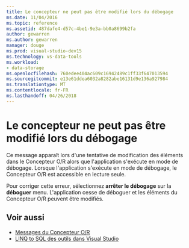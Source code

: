 ```yaml
---
title: Le concepteur ne peut pas être modifié lors du débogage
ms.date: 11/04/2016
ms.topic: reference
ms.assetid: 487dafe4-d57c-4be1-9e3a-bb0a8699b2fa
author: gewarren
ms.author: gewarren
manager: douge
ms.prod: visual-studio-dev15
ms.technology: vs-data-tools
ms.workload:
- data-storage
ms.openlocfilehash: 760edee404ac609c16942489c1ff33f647013594
ms.sourcegitcommit: e13e61ddea6032a8282abe16131d9e136a927984
ms.translationtype: MT
ms.contentlocale: fr-FR
ms.lasthandoff: 04/26/2018
---
```

# <a name="the-designer-cannot-be-modified-while-debugging"></a>Le concepteur ne peut pas être modifié lors du débogage

Ce message apparaît lors d'une tentative de modification des éléments dans le Concepteur O/R alors que l'application s'exécute en mode de débogage. Lorsque l'application s'exécute en mode de débogage, le Concepteur O/R est accessible en lecture seule.

Pour corriger cette erreur, sélectionnez **arrêter le débogage** sur la **déboguer** menu. L'application cesse de déboguer et les éléments du Concepteur O/R peuvent être modifiés.

## <a name="see-also"></a>Voir aussi

- [Messages du Concepteur O/R](../data-tools/o-r-designer-messages.md)
- [LINQ to SQL des outils dans Visual Studio](../data-tools/linq-to-sql-tools-in-visual-studio2.md)